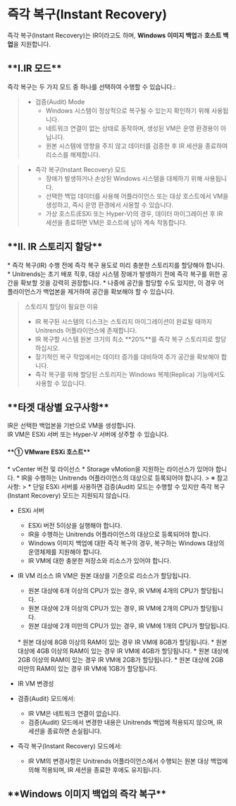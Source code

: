 # 즉각 복구(Instant Recovery)


즉각 복구(Instant Recovery)는 IR이라고도 하며, <b>Windows 이미지 백업</b>과 <b>호스트 백업</b>을 지원합니다.<br>

<h2> **Ⅰ.IR 모드**</h2>

즉각 복구는 두 가지 모드 중 하나를 선택하여 수행할 수 있습니다.:
> * 검증(Audit) Mode
>   *  Windows 시스템이 정상적으로 복구될 수 있는지 확인하기 위해 사용됩니다.
>   * 네트워크 연결이 없는 상태로 동작하며, 생성된 VM은 운영 환경용이 아닙니다.
>   *  원본 시스템에 영향을 주지 않고 데이터를 검증한 후 IR 세션을 종료하여 리소스를 해제합니다.

> * 즉각 복구(Instant Recovery) 모드
>   * 장애가 발생하거나 손상된 Windows 시스템을 대체하기 위해 사용됩니다.
>   * 선택한 백업 데이터를 사용해 어플라이언스 또는 대상 호스트에서 VM을 생성하고, 즉시 운영 환경에서 사용할 수 있습니다.
>   * 가상 호스트(ESXi 또는 Hyper-V)의 경우, 데이터 마이그레이션 후 IR 세션을 종료하면 VM은 호스트에 남아 계속 작동합니다.

<h2>**Ⅱ. IR 스토리지 할당**</h2>
* 즉각 복구(IR) 수행 전에 즉각 복구 용도로 미리 충분한 스토리지를 할당해야 합니다.
* Unitrends는 초기 배포 직후, 대상 시스템 장애가 발생하기 전에 즉각 복구를 위한 공간을 확보할 것을 강력히 권장합니다.
* 나중에 공간을 할당할 수도 있지만, 이 경우 어플라이언스가 백업본을 제거하여 공간을 확보해야 할 수 있습니다.

> 스토리지 할당이 필요한 이유
> * IR 복구된 시스템의 디스크는 스토리지 마이그레이션이 완료될 때까지 Unitrends 어플라이언스에 존재합니다.
> * IR 복구할 시스템 원본 크기의 최소 **20%**를 즉각 복구 스토리지로 할당하십시오.
> * 장기적인 복구 작업에서는 데이터 증가를 대비하여 추가 공간을 확보해야 합니다.
> * 즉각 복구를 위해 할당된 스토리지는 Windows 복제(Replica) 기능에서도 사용할 수 있습니다.

<h2>**타겟 대상별 요구사항**</h2>

IR은 선택한 백업본을 기반으로 VM을 생성합니다.<br>
IR VM은 ESXi 서버 또는 Hyper-V 서버에 상주할 수 있습니다.<br>
<h4>**① VMware ESXi 호스트**</h4>
* vCenter 버전 및 라이선스
    * Storage vMotion을 지원하는 라이선스가 있어야 합니다.
    * IR을 수행하는 Unitrends 어플라이언스의 대상으로 등록되어야 합니다.
> ※ 참고사항:
> * 단일 ESXi 서버를 사용하면 검증(Audit) 모드는 수행할 수 있지만 즉각 복구(Instant Recovery) 모드는 지원되지 않습니다.

* ESXi 서버
    * ESXi 버전 5이상을 실행해야 합니다.
    * IR을 수행하는 Unitrends 어플라이언스의 대상으로 등록되어야 합니다.
    * Windows 이미지 백업에 대한 즉각 복구의 경우, 복구하는 Windows 대상의 운영체제를 지원해야 합니다. 
    * IR VM에 대한 충분한 저장소와 리소스가 있어야 합니다.

* IR VM 리소스
IR VM은 원본 대상을 기준으로 리소스가 할당됩니다.<br>
     * 원본 대상에 6개 이상의 CPU가 있는 경우, IR VM에 4개의 CPU가 할당됩니다.
     * 원본 대상에 2개 이상의 CPU가 있는 경우, IR VM에 2개의 CPU가 할당됩니다.
     * 원본 대상에 2개 미만의 CPU가 있는 경우, IR VM에 1개의 CPU가 할당됩니다.
    <br>
     * 원본 대상에 8GB 이상의 RAM이 있는 경우 IR VM에 8GB가 할당됩니다.
     * 원본 대상에 4GB 이상의 RAM이 있는 경우 IR VM에 4GB가 할당됩니다.
     * 원본 대상에 2GB 이상의 RAM이 있는 경우 IR VM에 2GB가 할당됩니다.
     * 원본 대상에 2GB 미만의 RAM이 있는 경우 IR VM에 1GB가 할당됩니다.

* IR VM 변경성
* 검증(Audit) 모드에서:<br>
    * IR VM은 네트워크 연결이 없습니다.
    * 검증(Audit) 모드에서 변경한 내용은 Unitrends 백업에 적용되지 않으며, IR 세션을 종료하면 손실됩니다.
* 즉각 복구(Instant Recovery) 모드에서:<br>
    * IR VM의 변경사항은 Unitrends 어플라이언스에서 수행되는 원본 대상 백업에 의해 적용되며, IR 세션을 종료한 후에도 유지됩니다.


<h2>**Windows 이미지 백업의 즉각 복구**</h2>
